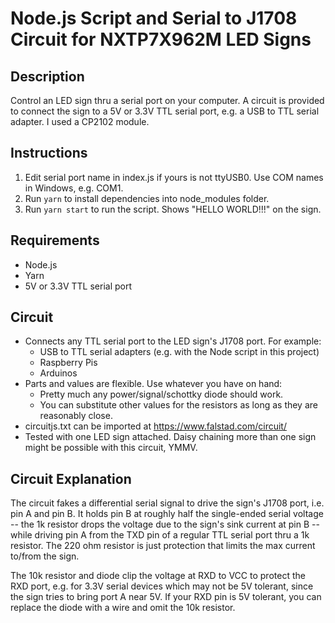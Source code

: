 # Node.js Script and Serial to J1708 Circuit for NXTP7X962M LED Signs

## Description
Control an LED sign thru a serial port on your computer. A circuit is provided to connect the sign to a 5V or 3.3V TTL serial port, e.g. a USB to TTL serial adapter. I used a CP2102 module.

## Instructions
1. Edit serial port name in index.js if yours is not ttyUSB0. Use COM names in Windows, e.g. COM1.
2. Run `yarn` to install dependencies into node_modules folder.
3. Run `yarn start` to run the script. Shows "HELLO WORLD!!!" on the sign.

## Requirements
* Node.js
* Yarn
* 5V or 3.3V TTL serial port

## Circuit
* Connects any TTL serial port to the LED sign's J1708 port. For example:
  * USB to TTL serial adapters (e.g. with the Node script in this project)
  * Raspberry Pis
  * Arduinos
* Parts and values are flexible. Use whatever you have on hand:
  * Pretty much any power/signal/schottky diode should work.
  * You can substitute other values for the resistors as long as they are reasonably close.
* circuitjs.txt can be imported at https://www.falstad.com/circuit/
* Tested with one LED sign attached. Daisy chaining more than one sign might be possible with this circuit, YMMV.

## Circuit Explanation
The circuit fakes a differential serial signal to drive the sign's J1708 port, i.e. pin A and pin B. It holds pin B at roughly half the single-ended serial voltage -- the 1k resistor drops the voltage due to the sign's sink current at pin B -- while driving pin A from the TXD pin of a regular TTL serial port thru a 1k resistor. The 220 ohm resistor is just protection that limits the max current to/from the sign.

The 10k resistor and diode clip the voltage at RXD to VCC to protect the RXD port, e.g. for 3.3V serial devices which may not be 5V tolerant, since the sign tries to bring port A near 5V. If your RXD pin is 5V tolerant, you can replace the diode with a wire and omit the 10k resistor.
